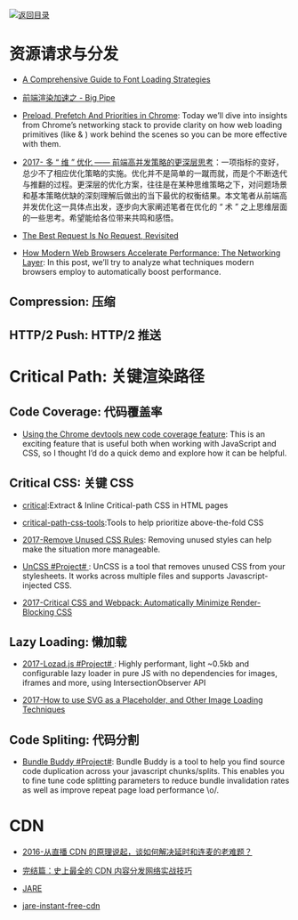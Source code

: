 [![返回目录](https://parg.co/UGo)](https://parg.co/b4z)

# 资源请求与分发

* [A Comprehensive Guide to Font Loading Strategies](https://www.zachleat.com/web/comprehensive-webfonts/#abstain)

* [前端渲染加速之 - Big Pipe](http://tech.dianwoda.com/2016/10/26/big-pipe-web-page-rendering-acceleration/)

* [Preload, Prefetch And Priorities in Chrome](https://parg.co/bhM): Today we’ll dive into insights from Chrome’s networking stack to provide clarity on how web loading primitives (like <link rel=“preload”> & <link rel=“prefetch”>) work behind the scenes so you can be more effective with them.

* [2017- 多 “ 维 ” 优化 —— 前端高并发策略的更深层思考](https://parg.co/bIv)：一项指标的变好，总少不了相应优化策略的实施。优化并不是简单的一蹴而就，而是个不断迭代与推翻的过程。更深层的优化方案，往往是在某种思维策略之下，对问题场景和基本策略优缺的深刻理解后做出的当下最优的权衡结果。本文笔者从前端高并发优化这一具体点出发，逐步向大家阐述笔者在优化的 “ 术 ” 之上思维层面的一些思考。希望能给各位带来共鸣和感悟。

* [The Best Request Is No Request, Revisited](https://alistapart.com/article/the-best-request-is-no-request-revisited)

- [How Modern Web Browsers Accelerate Performance: The Networking Layer](https://parg.co/UtY): In this post, we’ll try to analyze what techniques modern browsers employ to automatically boost performance.

## Compression: 压缩

## HTTP/2 Push: HTTP/2 推送

# Critical Path: 关键渲染路径

## Code Coverage: 代码覆盖率

* [Using the Chrome devtools new code coverage feature](https://blog.logrocket.com/using-the-chrome-devtools-new-code-coverage-feature-ca96c3dddcaf): This is an exciting feature that is useful both when working with JavaScript and CSS, so I thought I’d do a quick demo and explore how it can be helpful.

## Critical CSS: 关键 CSS

* [critical](https://github.com/addyosmani/critical):Extract & Inline Critical-path CSS in HTML pages

* [critical-path-css-tools](https://github.com/addyosmani/critical-path-css-tools):Tools to help prioritize above-the-fold CSS

* [2017-Remove Unused CSS Rules](https://parg.co/bDk): Removing unused styles can help make the situation more manageable.

* [UnCSS #Project# ](https://github.com/giakki/uncss): UnCSS is a tool that removes unused CSS from your stylesheets. It works across multiple files and supports Javascript-injected CSS.

- [2017-Critical CSS and Webpack: Automatically Minimize Render-Blocking CSS](https://parg.co/bwo)

## Lazy Loading: 懒加载

* [2017-Lozad.js #Project# ](https://github.com/ApoorvSaxena/lozad.js): Highly performant, light ~0.5kb and configurable lazy loader in pure JS with no dependencies for images, iframes and more, using IntersectionObserver API

- [2017-How to use SVG as a Placeholder, and Other Image Loading Techniques](https://parg.co/UEY)

## Code Spliting: 代码分割

* [Bundle Buddy #Project#](https://github.com/samccone/bundle-buddy): Bundle Buddy is a tool to help you find source code duplication across your javascript chunks/splits. This enables you to fine tune code splitting parameters to reduce bundle invalidation rates as well as improve repeat page load performance \o/.

# CDN

* [2016-从直播 CDN 的原理说起，谈如何解决延时和连麦的老难题？](https://parg.co/UtK)

* [完结篇：史上最全的 CDN 内容分发网络实战技巧](http://mp.weixin.qq.com/s/a9rxbe8Zj8TZGhTVQPBzyQ)

- [JARE](http://www.jare.io/)

* [jare-instant-free-cdn](http://www.yegor256.com/2016/03/30/jare-instant-free-cdn.html)
